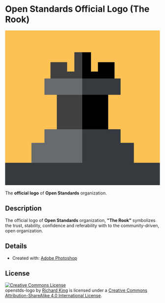 # Open Standards Official Logo (The Rook)

![openstds](logo.png)

The **official logo** of **Open Standards** organization.

## Description

The official logo of **Open Standards** organization, **"The Rook"** symbolizes the trust, stability, 
confidence and referability with to the community-driven, open organization.

## Details

- Created with: [Adobe Photoshop](http://www.adobe.com/products/photoshop.html)

## License

<a rel="license" href="http://creativecommons.org/licenses/by-sa/4.0/"><img alt="Creative Commons License" style="border-width:0" src="https://i.creativecommons.org/l/by-sa/4.0/88x31.png" /></a><br /><span xmlns:dct="http://purl.org/dc/terms/" property="dct:title">openstds-logo</span> by <a xmlns:cc="http://creativecommons.org/ns#" href="https:https://github.com/openstds/logo" property="cc:attributionName" rel="cc:attributionURL">Richard King</a> is licensed under a <a rel="license" href="http://creativecommons.org/licenses/by-sa/4.0/">Creative Commons Attribution-ShareAlike 4.0 International License</a>.

